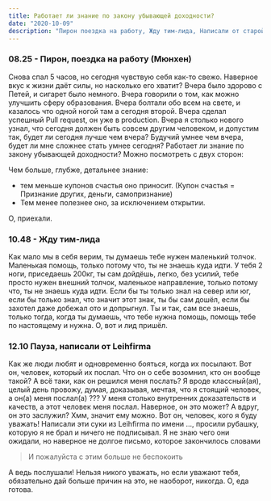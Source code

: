 ```yaml
---
title: Работает ли знание по закону убывающей доходности?
date: "2020-10-09"
description: "Пирон поездка на работу, Жду тим-лида, Написали от старой  ."
---
```


### 08.25 - Пирон, поездка на работу (Мюнхен)

Снова спал 5 часов, но сегодня чувствую себя как-то свежо. Наверное вкус к жизни даёт силы, но насколько его хватит? Вчера было здорово с Петей, и сигарет было немного. Вчера говорили о том, как можно улучшить сферу образования. Вчера болтали обо всем на свете, и казалось что одной ногой там а сегодня второй. Вчера сделал успешный Pull request, он уже в production. Вчера я столько нового узнал, что сегодня должен быть совсем другим человеком, и допустим так, будет ли сегодня лучше чем вчера? Будучий умнее чем вчера, будет ли мне сложнее стать умнее сегодня? Работает ли знание по закону убывающей доходности? Можно посмотреть с двух сторон:

Чем больше, глубже, детальнее знание: 

- тем меньше купонов счастья оно приносит. (Купон счастья = Признание других, деньги, самопризнание)
- Тем менее полезнее оно, за исключением открытии.

О, приехали. 

### 10.48 - Жду тим-лида

Как мало мы в себя верим, ты думаешь тебе нужен маленький толчок. Маленькая помощь, только потому что, ты не знаешь куда идти. У тебя 2 ноги, приседаешь 200кг, ты сам дойдёшь, легко, без усилий, тебе просто нужен внешний толчок, маленькое направление, только потому что, ты не знаешь куда идти. Если бы ты только знал на север или юг, если бы только знал, что значит этот знак, ты бы сам дошёл, если бы захотел даже добежал ото и допрыгнул. Ты и так, сам все знаешь, только тогда, когда ты думаешь, что тебе нужна помощь, помощь тебе по настоящему и нужна. О, вот и лид пришёл. 

### 12.10 Пауза, написали от Leihfirma

Как же люди любят и одновременно бояться, когда их посылают. Вот он, человек, который их послал. Что он о себе возомнил, кто он вообще такой? А всё таки, как он решился меня послать? Я вроде классный(ая), целый день провожу, думая, доказывая, мечтая, что я стоящий человек, а он(а) меня послал(а) ??? У меня столько внутренних доказательств и качеств, а этот человек меня послал. Наверное, он это может? А вдруг, он это заслужил? Хмм, значит ему можно. Вот он, человек, кого я буду уважать! Написали эти суки из Leihfirma по имени ..., просили рубашку, которую я не брал и ничего не подписывал. Я не знаю чего они ожидали, но наверное не долгое письмо, которое закончилось словами

> И пожалуйста с этим больше не беспокоить

А ведь послушали! Нельзя никого уважать, но если уважают тебя, обязательно дай больше причин на это, не наоборот, никогда. О, еда готова.
